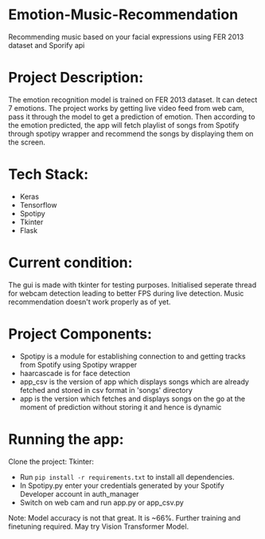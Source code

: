 # Emotion-Music-Recommendation
Recommending music based on your facial expressions using FER 2013 dataset and Sporify api

# Project Description:
The emotion recognition model is trained on FER 2013 dataset. It can detect 7 emotions. The project works by getting live video feed from web cam, pass it through the model to get a prediction of emotion. Then according to the emotion predicted, the app will fetch playlist of songs from Spotify through spotipy wrapper and recommend the songs by displaying them on the screen.

# Tech Stack:
- Keras
- Tensorflow
- Spotipy
- Tkinter
- Flask

# Current condition:
The gui is made with tkinter for testing purposes. Initialised seperate thread for webcam detection leading to better FPS during live detection. Music recommendation doesn't work properly as of yet.

# Project Components:
- Spotipy is a module for establishing connection to and getting tracks from Spotify using Spotipy wrapper
- haarcascade is for face detection
- app_csv is the version of app which displays songs which are already fetched and stored in csv format in 'songs' directory
- app is the version which fetches and displays songs on the go at the moment of prediction without storing it and hence is dynamic

# Running the app:
Clone the project:
Tkinter:
- Run <code>pip install -r requirements.txt</code> to install all dependencies.
- In Spotipy.py enter your credentials generated by your Spotify Developer account in auth_manager
- Switch on web cam and run app.py or app_csv.py

Note: Model accuracy is not that great. It is ~66%. Further training and finetuning required. May try Vision Transformer Model.
